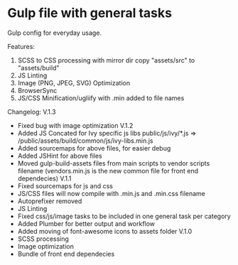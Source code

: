 # Gulp file with general tasks


Gulp config for everyday usage.

Features:
1) SCSS to CSS processing with mirror dir copy "assets/src" to "assets/build"
2) JS Linting
3) Image (PNG, JPEG, SVG) Optimization
4) BrowserSync
5) JS/CSS Minification/ugliify with .min added to file names

Changelog:
V.1.3
- Fixed bug with image optimization
V.1.2
- Added JS Concated for Ivy specific js libs public/js/ivy/*.js => /public/assets/build/common/js/ivy-libs.min.js
- Added sourcemaps for above files, for easier debug
- Added JSHint for above files
- Moved gulp-build-assets files from main scripts to vendor scripts filename (vendors.min.js is the new common file for front end dependecies)
V.1.1
- Fixed sourcemaps for js and css
- JS/CSS files will now compile with .min.js and .min.css filename
- Autoprefixer removed
- JS Linting
- Fixed css/js/image tasks to be included in one general task per category
- Added Plumber for better output and workflow
- Added moving of font-awesome icons to assets folder
V.1.0
- SCSS processing
- Image optimization
- Bundle of front end dependecies